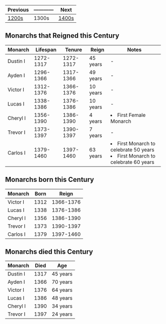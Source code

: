 | Previous | ———— | Next |
| - | - | - |
| [1200s] | 1300s | [1400s] |

[1200s]: ../1200_1299/
[1400s]: ../1400_1499/

## Monarchs that Reigned this Century
| Monarch | Lifespan | Tenure | Reign | Notes |
| ------- | ------- | ------- | ----- | ------- |
| Dustin I | 1272-1317 | 1272-1317 | 45 years | - |
| Ayden I | 1296-1366 | 1317-1366 | 49 years  | - |
| Victor I | 1312-1376 | 1366-1376 | 10 years  | - |
| Lucas I | 1338-1386 | 1376-1386 | 10 years  | - |
| Cheryl I | 1356-1390 | 1386-1390 | 4 years  | <li>First Female Monarch</li> |
| Trevor I | 1373-1397 | 1390-1397 | 7 years  | - |
| Carlos I | 1379-1460 | 1397-1460 | 63 years  |  <li>First Monarch to celebrate 50 years</li><li>First Monarch to celebrate 60 years</li> |

## Monarchs born this Century
| Monarch | Born | Reign |
| ------- | ------- | ----- |
| Victor I | 1312 | 1366-1376 |
| Lucas I | 1338 | 1376-1386 |
| Cheryl I | 1356  | 1386-1390  |
| Trevor I | 1373 | 1390-1397 |
| Carlos I | 1379 | 1397-1460 |


## Monarchs died this Century
| Monarch | Died | Age |
| ------- | ------- | ----- |
| Dustin I | 1317 | 45 years |
| Ayden I | 1366 | 70 years |
| Victor I | 1376 | 64 years |
| Lucas I | 1386 | 48 years |
| Cheryl I | 1390  | 34 years  |
| Trevor I | 1397 | 24 years |
